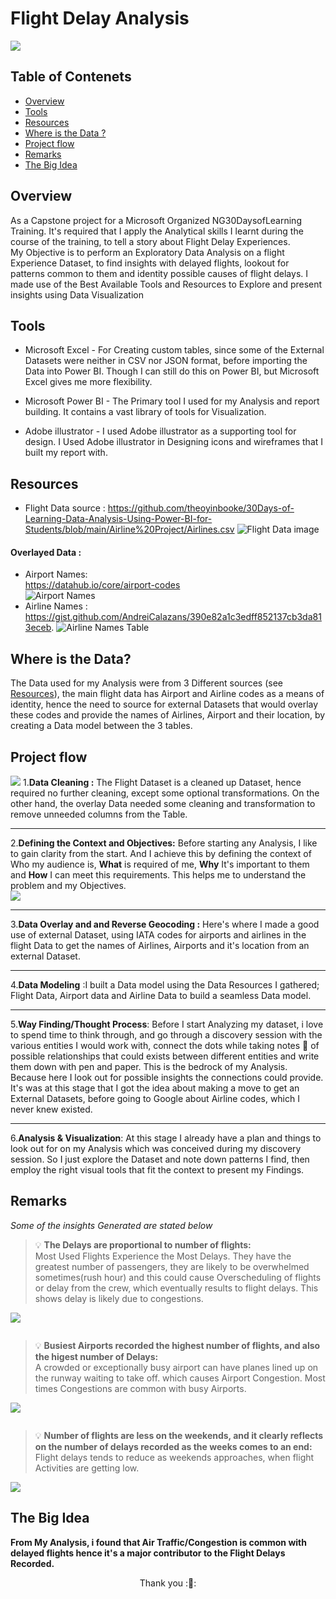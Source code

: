 # Flight Delay Analysis
![](https://github.com/Driplytics/Flight-Delay-Analysis-/blob/main/Delayed.png)
   ## Table of Contenets  
   - [Overview](https://github.com/Driplytics/Flight-Delay-Analysis-/blob/main/README.md#overview)  
   - [Tools](https://github.com/Driplytics/Flight-Delay-Analysis-/blob/main/README.md#tools)  
   - [Resources]()
   - [Where is the Data ?]()
   - [Project flow]()
   - [Remarks]()
   - [The Big Idea]()

##   Overview
As a Capstone project for a Microsoft Organized NG30DaysofLearning Training. It's required that I apply the Analytical skills I learnt during the course of the training, to tell a story about Flight Delay Experiences.  
My Objective is to perform an Exploratory Data Analysis on a flight Experience Dataset, to find insights with delayed flights, lookout for patterns common to them and identity possible causes of flight delays. I made use of the Best Available Tools and Resources to Explore and present insights using Data Visualization  

##  Tools


*  Microsoft Excel - For Creating custom tables, since some of the External Datasets were neither in CSV nor JSON format, before importing the Data into Power BI. Though I can still do this on Power BI, but Microsoft Excel gives me more flexibility.

*  Microsoft Power BI - The Primary tool I used for my Analysis and report building. It contains a vast library of tools for Visualization.

*  Adobe illustrator - I used Adobe illustrator as a supporting tool for design. I Used Adobe illustrator in Designing icons and wireframes that I built my report with. 




##  Resources

* Flight Data source : 
<https://github.com/theoyinbooke/30Days-of-Learning-Data-Analysis-Using-Power-BI-for-Students/blob/main/Airline%20Project/Airlines.csv>  ![Flight Data image](https://github.com/Driplytics/Flight-Delay-Analysis-/blob/main/Dataset.png)

####  Overlayed Data :   
   *  Airport Names:  
<https://datahub.io/core/airport-codes>  
![Airport Names](https://github.com/Driplytics/Flight-Delay-Analysis-/blob/main/Airport%20Name%20Data.png)  
*  Airline Names : 
<https://gist.github.com/AndreiCalazans/390e82a1c3edff852137cb3da813eceb>. ![Airline Names Table](https://github.com/Driplytics/Flight-Delay-Analysis-/blob/main/Airline%20Table.png)





##  Where is the Data? 
The Data used for my Analysis were from 3 Different sources (see [Resources](https://github.com/Driplytics/Flight-Delay-Analysis-/edit/main/README.md#resources)), the main flight data has Airport and Airline codes as a means of identity, hence the need to source for external Datasets that would  overlay these codes and provide the names of Airlines, Airport and their location, by creating a Data model  between the 3 tables. 

##  Project flow
![](https://github.com/Driplytics/Flight-Delay-Analysis-/blob/main/Project%20flowArtboard%201.png)
1.__Data Cleaning :__ The Flight Dataset is a cleaned up Dataset, hence required no further cleaning, except some optional transformations. On the other hand, the overlay Data needed some cleaning and transformation to remove unneeded columns from the Table. 
 
___

2.__Defining the Context and Objectives:__ Before starting any Analysis, I like to gain clarity from the start. And I achieve this by defining the context of Who my audience is, **What** is required of me, **Why** It's important to them and **How** I can meet this requirements. This helps me to understand the problem and my Objectives.  
    ![](https://github.com/Driplytics/Flight-Delay-Analysis-/blob/main/Flight%20Experience%20Context.jpg)
___

3.__Data Overlay and and Reverse Geocoding :__ Here's where I made a good use of external Dataset, using IATA codes for airports and airlines in the flight Data to get the names of Airlines, Airports and it's location from an external Dataset.

___

4.__Data Modeling__ :I built a Data model using the Data Resources I gathered; Flight Data, Airport data and Airline Data to build a seamless Data model.

___
5.__Way Finding/Thought Process__: Before I start Analyzing my dataset, i love to spend time to think through, and go through a discovery session with the various entities I would work with, connect the dots while taking notes :memo: of possible relationships that could exists between different entities and write them down with pen and paper. This is the bedrock of my Analysis. Because here I look out for possible insights the connections could provide.  It's was at this stage that I got the idea about making a move to get an External Datasets, before going to Google about Airline codes, which I never knew existed. 

___
6.__Analysis & Visualization__: At this stage I already have a plan and things to look out for on my Analysis which was conceived during my discovery session. So I just explore the Dataset and note down patterns I find, then employ the right visual tools that fit the context to present my Findings.  
## Remarks 
   *Some of the insights Generated are stated below*    
>:bulb: **The Delays are proportional to number of flights:**   
   Most Used Flights Experience the Most Delays. They have the greatest number of passengers, they are likely to be overwhelmed sometimes(rush hour) and this could cause Overscheduling of flights or delay from the crew, which eventually results to flight delays. This shows delay is likely due to congestions.    

 ![](https://github.com/Driplytics/Flight-Delay-Analysis-/blob/main/Airline%20Review.png)
```

```

>:bulb: **Busiest Airports recorded the highest number of flights, and also the higest number of Delays:**  
    A crowded or exceptionally busy airport can have planes lined up on the runway waiting to take off. which causes Airport Congestion. Most times Congestions are common with busy Airports.  
  
 ![](https://github.com/Driplytics/Flight-Delay-Analysis-/blob/main/airports%20review.png)  
 ```
 
 ```
> :bulb: **Number of flights are less on the weekends, and it clearly reflects on the number of delays recorded as the weeks comes to an end:**  
> Flight delays tends to reduce as weekends approaches, when flight Activities are getting low.  

 ![](https://github.com/Driplytics/Flight-Delay-Analysis-/blob/main/Weekends%20Review.png)
 
 ## The Big Idea 
 **From My Analysis, i found that Air Traffic/Congestion is common with delayed flights hence it's a major contributor to the Flight Delays Recorded.**

 <center> Thank you :👋: </center>




 


















